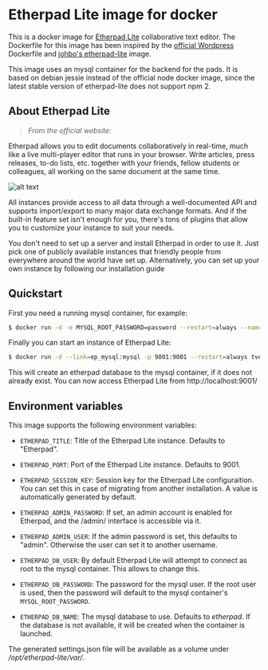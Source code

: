 # Etherpad Lite image for docker

This is a docker image for [Etherpad Lite](http://etherpad.org/) collaborative
text editor. The Dockerfile for this image has been inspired by the
[official Wordpress](https://registry.hub.docker.com/_/wordpress/) Dockerfile and
[johbo's etherpad-lite](https://registry.hub.docker.com/u/johbo/etherpad-lite/)
image.

This image uses an mysql container for the backend for the pads. It is based
on debian jessie instead of the official node docker image, since the latest
stable version of etherpad-lite does not support npm 2.

## About Etherpad Lite

> *From the official website:*

Etherpad allows you to edit documents collaboratively in real-time, much like a live multi-player editor that runs in your browser. Write articles, press releases, to-do lists, etc. together with your friends, fellow students or colleagues, all working on the same document at the same time.

![alt text](http://i.imgur.com/zYrGkg3.gif "Etherpad in action on PrimaryPad")

All instances provide access to all data through a well-documented API and supports import/export to many major data exchange formats. And if the built-in feature set isn't enough for you, there's tons of plugins that allow you to customize your instance to suit your needs.

You don't need to set up a server and install Etherpad in order to use it. Just pick one of publicly available instances that friendly people from everywhere around the world have set up. Alternatively, you can set up your own instance by following our installation guide

## Quickstart

First you need a running mysql container, for example:

```bash
$ docker run -d -e MYSQL_ROOT_PASSWORD=password --restart=always --name ep_mysql mysql
```

Finally you can start an instance of Etherpad Lite:

```bash
$ docker run -d --link=ep_mysql:mysql -p 9001:9001 --restart=always tvelocity/etherpad-lite
```

This will create an etherpad database to the mysql container, if it does not
already exist. You can now access Etherpad Lite from http://localhost:9001/

## Environment variables

This image supports the following environment variables:

* `ETHERPAD_TITLE`: Title of the Etherpad Lite instance. Defaults to "Etherpad".
* `ETHERPAD_PORT`: Port of the Etherpad Lite instance. Defaults to 9001.
* `ETHERPAD_SESSION_KEY`: Session key for the Etherpad Lite configuraition. You
can set this in case of migrating from another installation. A value is
automatically generated by default.

* `ETHERPAD_ADMIN_PASSWORD`: If set, an admin account is enabled for Etherpad,
and the /admin/ interface is accessible via it.
* `ETHERPAD_ADMIN_USER`: If the admin password is set, this defaults to "admin".
Otherwise the user can set it to another username.

* `ETHERPAD_DB_USER`: By default Etherpad Lite will attempt to connect as root
to the mysql container. This allows to change this.
* `ETHERPAD_DB_PASSWORD`: The password for the mysql user. If the root user is
used, then the password will default to the mysql container's
`MYSQL_ROOT_PASSWORD`.
* `ETHERPAD_DB_NAME`: The mysql database to use. Defaults to *etherpad*. If the
database is not available, it will be created when the container is launched.

The generated settings.json file will be available as a volume under
*/opt/etherpad-lite/var/*.
